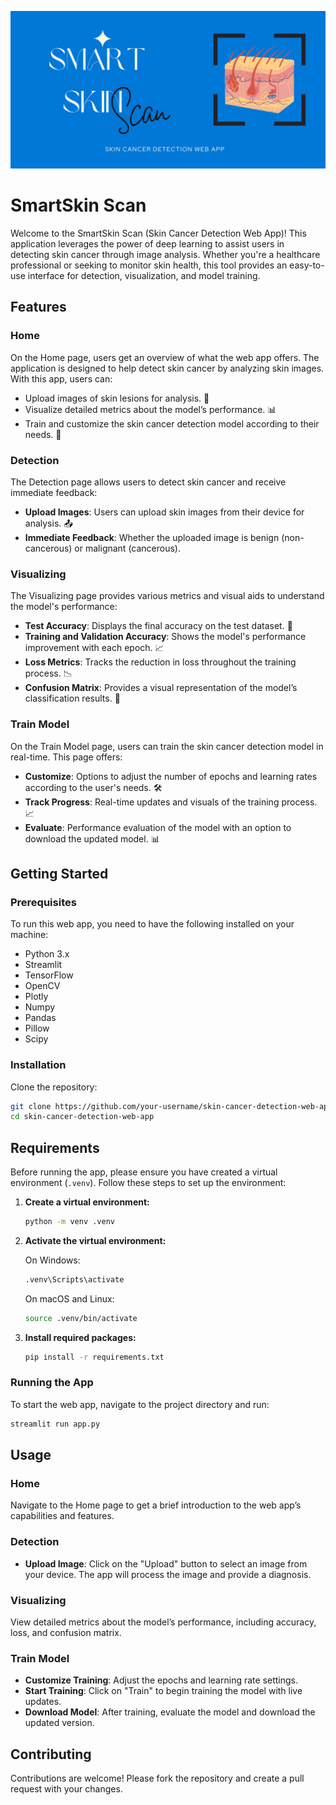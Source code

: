 ![Logo](images/topbanner.png)

# SmartSkin Scan

Welcome to the SmartSkin Scan (Skin Cancer Detection Web App)! This application leverages the power of deep learning to assist users in detecting skin cancer through image analysis. Whether you're a healthcare professional or seeking to monitor skin health, this tool provides an easy-to-use interface for detection, visualization, and model training.

## Features

### Home
On the Home page, users get an overview of what the web app offers. The application is designed to help detect skin cancer by analyzing skin images. With this app, users can:
- Upload images of skin lesions for analysis. 📸                  
- Visualize detailed metrics about the model’s performance. 📊
- Train and customize the skin cancer detection model according to their needs. 🧠

### Detection
The Detection page allows users to detect skin cancer and receive immediate feedback:
- **Upload Images**: Users can upload skin images from their device for analysis. 📤
- **Immediate Feedback**: Whether the uploaded image is benign (non-cancerous) or malignant (cancerous).               

### Visualizing
The Visualizing page provides various metrics and visual aids to understand the model's performance:
- **Test Accuracy**: Displays the final accuracy on the test dataset. 🎯
- **Training and Validation Accuracy**: Shows the model's performance improvement with each epoch. 📈
- **Loss Metrics**: Tracks the reduction in loss throughout the training process. 📉
- **Confusion Matrix**: Provides a visual representation of the model’s classification results. 🧩

### Train Model
On the Train Model page, users can train the skin cancer detection model in real-time. This page offers:
- **Customize**: Options to adjust the number of epochs and learning rates according to the user's needs. 🛠️
- **Track Progress**: Real-time updates and visuals of the training process. 📈
- **Evaluate**: Performance evaluation of the model with an option to download the updated model. 📊

## Getting Started

### Prerequisites
To run this web app, you need to have the following installed on your machine:
- Python 3.x
- Streamlit
- TensorFlow
- OpenCV
- Plotly
- Numpy
- Pandas
- Pillow
- Scipy

### Installation
Clone the repository:
   ```sh
   git clone https://github.com/your-username/skin-cancer-detection-web-app.git
   cd skin-cancer-detection-web-app
   ```
## Requirements

Before running the app, please ensure you have created a virtual environment (`.venv`). Follow these steps to set up the environment:

1. **Create a virtual environment:**
   ```bash
   python -m venv .venv
   ```

2. **Activate the virtual environment:**

    On Windows:
     ```bash
     .venv\Scripts\activate
     ```
   On macOS and Linux:
     ```bash
     source .venv/bin/activate
     ```

4. **Install required packages:**
   ```bash
   pip install -r requirements.txt
    ```

### Running the App
To start the web app, navigate to the project directory and run:
```sh
streamlit run app.py
```

## Usage

### Home
Navigate to the Home page to get a brief introduction to the web app’s capabilities and features.

### Detection
- **Upload Image**: Click on the "Upload" button to select an image from your device. The app will process the image and provide a diagnosis.

### Visualizing
View detailed metrics about the model’s performance, including accuracy, loss, and confusion matrix.

### Train Model
- **Customize Training**: Adjust the epochs and learning rate settings.
- **Start Training**: Click on "Train" to begin training the model with live updates.
- **Download Model**: After training, evaluate the model and download the updated version.

## Contributing
Contributions are welcome! Please fork the repository and create a pull request with your changes.
